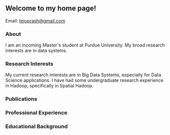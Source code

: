 ## Welcome to my home page!

Email: tejuprash@gmail.com


### About
I am an incoming Master's student at Purdue University. My broad research interests are in data systems. 

### Research Interests
My current research interests are in Big Data Systems, especially for Data Science applications. I have had some undergraduate research experience in Hadoop, specifically in Spatial Hadoop. 


### Publications



### Professional Experience


### Educational Background
